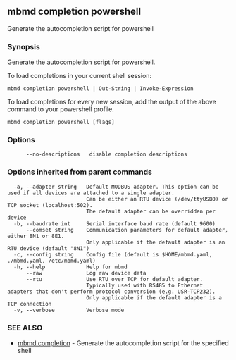 ## mbmd completion powershell

Generate the autocompletion script for powershell

### Synopsis

Generate the autocompletion script for powershell.

To load completions in your current shell session:

	mbmd completion powershell | Out-String | Invoke-Expression

To load completions for every new session, add the output of the above command
to your powershell profile.


```
mbmd completion powershell [flags]
```

### Options

```
      --no-descriptions   disable completion descriptions
```

### Options inherited from parent commands

```
  -a, --adapter string   Default MODBUS adapter. This option can be used if all devices are attached to a single adapter.
                         Can be either an RTU device (/dev/ttyUSB0) or TCP socket (localhost:502).
                         The default adapter can be overridden per device
  -b, --baudrate int     Serial interface baud rate (default 9600)
      --comset string    Communication parameters for default adapter, either 8N1 or 8E1.
                         Only applicable if the default adapter is an RTU device (default "8N1")
  -c, --config string    Config file (default is $HOME/mbmd.yaml, ./mbmd.yaml, /etc/mbmd.yaml)
  -h, --help             Help for mbmd
      --raw              Log raw device data
      --rtu              Use RTU over TCP for default adapter.
                         Typically used with RS485 to Ethernet adapters that don't perform protocol conversion (e.g. USR-TCP232).
                         Only applicable if the default adapter is a TCP connection
  -v, --verbose          Verbose mode
```

### SEE ALSO

* [mbmd completion](mbmd_completion.md)	 - Generate the autocompletion script for the specified shell

